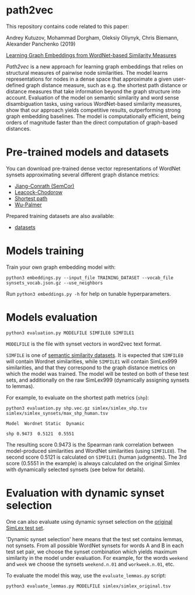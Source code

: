 # path2vec
This repository contains code related to this paper:  

Andrey Kutuzov, Mohammad Dorgham, Oleksiy Oliynyk, Chris Biemann, Alexander Panchenko (2019)

[Learning Graph Embeddings from WordNet-based Similarity Measures](https://arxiv.org/abs//1808.05611)

_Path2vec_ is a new approach for learning graph embeddings that relies on structural measures of pairwise node similarities. 
The model learns representations for nodes in a dense space that approximate a given user-defined graph distance measure, such as e.g. the shortest path distance or distance measures that take information beyond the graph structure into account. 
Evaluation of the model on semantic similarity and word sense disambiguation tasks, using various WordNet-based similarity measures, show that our approach yields competitive results, outperforming strong graph embedding baselines. 
The model is computationally efficient, being orders of magnitude faster than the direct computation of graph-based distances.

# Pre-trained models and datasets
You can download pre-trained dense vector representations of WordNet synsets approximating several different graph distance metrics:
- [Jiang-Conrath (SemCor)](https://ltnas1.informatik.uni-hamburg.de:8081/owncloud/index.php/s/lhcJQNxaGBLjL8o/download?path=%2Fembeddings&files=jcn-semcor_embeddings.vec.gz)
- [Leacock-Chodorow](https://ltnas1.informatik.uni-hamburg.de:8081/owncloud/index.php/s/lhcJQNxaGBLjL8o/download?path=%2Fembeddings&files=lch_embeddings.vec.gz)
- [Shortest path](https://ltnas1.informatik.uni-hamburg.de:8081/owncloud/index.php/s/lhcJQNxaGBLjL8o/download?path=%2Fembeddings&files=shp_embeddings.vec.gz)
- [Wu-Palmer](https://ltnas1.informatik.uni-hamburg.de:8081/owncloud/index.php/s/lhcJQNxaGBLjL8o/download?path=%2Fembeddings&files=wup_embeddings.vec.gz)

Prepared training datasets are also available:
- [datasets](https://ltnas1.informatik.uni-hamburg.de:8081/owncloud/index.php/s/lhcJQNxaGBLjL8o?path=%2Fdatasets)

# Models training
Train your own graph embedding model with:

`python3 embeddings.py --input_file TRAINING_DATASET --vocab_file synsets_vocab.json.gz --use_neighbors`

Run `python3 embeddings.py -h` for help on tunable hyperparameters.

# Models evaluation

`python3 evaluation.py MODELFILE SIMFILE0 SIMFILE1`

`MODELFILE` is the file with synset vectors in word2vec text format.

`SIMFILE` is one of [semantic similarity datasets](https://github.com/uhh-lt/path2vec/tree/master/simlex/). 
It is expected that `SIMFILE0` will contain Wordnet similarities, while `SIMFILE1` will contain SimLex999 similarities, 
and that they correspond to the graph distance metrics on which the model was trained. 
The model will be tested on both of these test sets, and additionally on the raw SimLex999 (dynamically assigning synsets to lemmas).

For example, to evaluate on the shortest path metrics (`shp`):

`python3 evaluation.py shp.vec.gz simlex/simlex_shp.tsv simlex/simlex_synsets/max_shp_human.tsv`

`Model  Wordnet Static  Dynamic`

`shp 0.9473  0.5121  0.5551`

The resulting score 0.9473 is the Spearman rank correlation between model-produced similarities and WordNet similarities (using `SIMFILE0`). 
The second score 0.5121 is calculated on `SIMFILE1` (human judgments). 
The 3rd score (0.5551 in the example) is always calculated on the original Simlex with dynamically selected synsets (see below for details).

# Evaluation with dynamic synset selection

One can also evaluate using dynamic synset selection on the [original SimLex test set](https://github.com/uhh-lt/shortpath2vec/blob/master/simlex/simlex_original.tsv).

'Dynamic synset selection' here means that the test set contains lemmas, not synsets.
From all possible WordNet synsets for words A and B in each test set pair, we choose the synset combination which yields maximum similarity in the model under evaluation. 
For example, for the words `weekend` and `week` we choose the synsets `weekend.n.01` and `workweek.n.01`, etc.

To evaluate the model this way, use the `evaluate_lemmas.py` script:

`python3 evaluate_lemmas.py MODELFILE simlex/simlex_original.tsv`
